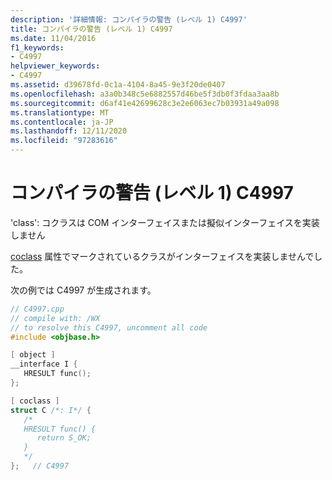 ```yaml
---
description: '詳細情報: コンパイラの警告 (レベル 1) C4997'
title: コンパイラの警告 (レベル 1) C4997
ms.date: 11/04/2016
f1_keywords:
- C4997
helpviewer_keywords:
- C4997
ms.assetid: d39678fd-0c1a-4104-8a45-9e3f20de0407
ms.openlocfilehash: a3a0b348c5e6882557d46be5f3db0f3fdaa3aa8b
ms.sourcegitcommit: d6af41e42699628c3e2e6063ec7b03931a49a098
ms.translationtype: MT
ms.contentlocale: ja-JP
ms.lasthandoff: 12/11/2020
ms.locfileid: "97283616"
---
```

# <a name="compiler-warning-level-1-c4997"></a>コンパイラの警告 (レベル 1) C4997

'class': コクラスは COM インターフェイスまたは擬似インターフェイスを実装しません

[coclass](../../windows/attributes/coclass.md) 属性でマークされているクラスがインターフェイスを実装しませんでした。

次の例では C4997 が生成されます。

```cpp
// C4997.cpp
// compile with: /WX
// to resolve this C4997, uncomment all code
#include <objbase.h>

[ object ]
__interface I {
   HRESULT func();
};

[ coclass ]
struct C /*: I*/ {
   /*
   HRESULT func() {
      return S_OK;
   }
   */
};   // C4997
```
